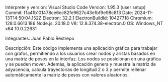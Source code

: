 Intérprete y versión:
Visual Studio Code
Version: 1.95.3 (user setup)
Commit: f1a4fb101478ce6ec82fe9627c43efbf9e98c813
Date: 2024-11-13T14:50:04.152Z
Electron: 32.2.1
ElectronBuildId: 10427718
Chromium: 128.0.6613.186
Node.js: 20.18.0
V8: 12.8.374.38-electron.0
OS: Windows_NT x64 10.0.22631

Integrantes:
Juan Pablo Restrepo

Descripción:
Este código implementa una aplicación gráfica para trabajar con grafos, permitiendo a los usuarios crear nodos y aristas basados 
en una matriz de pesos en la interfaz.
Los nodos se posicionan en una gráfica y se pueden mover. Además, la aplicación genera y muestra la matriz de 
adyacencia, calcula trayectorias de longitud 2 o 3 y permite rellenar automáticamente la matriz de pesos con valores aleatorios. 
